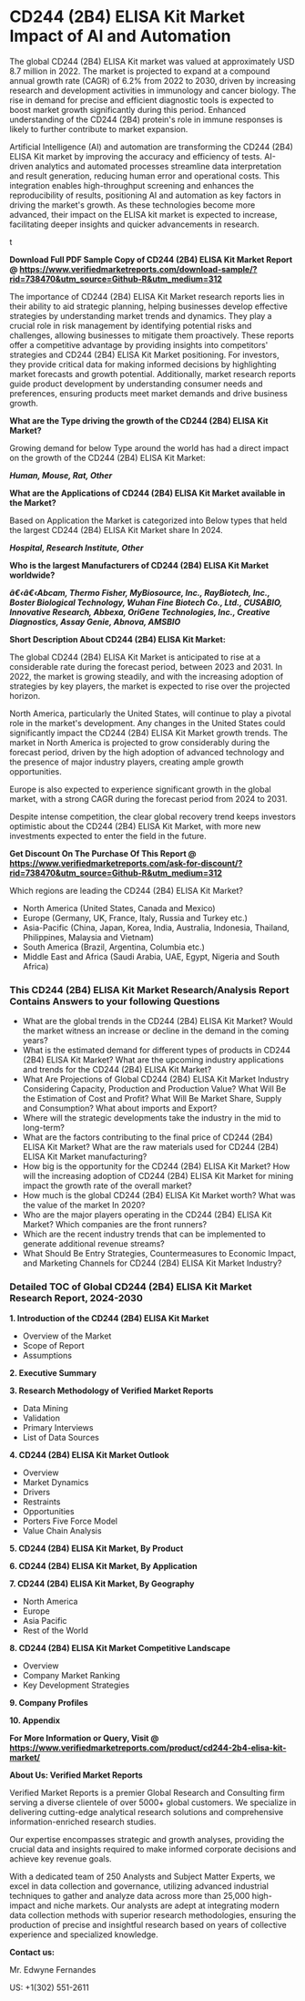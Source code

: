<meta name="title" content="Global CD244 (2B4) ELISA Kit Market Impact of AI and Automation"><meta name="description" content="The global CD244 (2B4) ELISA Kit market was valued at approximately USD 8.7 million in 2022. The market is projected to expand at a compound annual growth rate (CAGR) "><meta name="title" content="CD244 (2B4) ELISA Kit Market Size, Share, Scope, Trends, Growth, Opportunities, Analysis, Forecast"><h1>CD244 (2B4) ELISA Kit Market Impact of AI and Automation</h1><p>The global CD244 (2B4) ELISA Kit market was valued at approximately USD 8.7 million in 2022. The market is projected to expand at a compound annual growth rate (CAGR) of 6.2% from 2022 to 2030, driven by increasing research and development activities in immunology and cancer biology. The rise in demand for precise and efficient diagnostic tools is expected to boost market growth significantly during this period. Enhanced understanding of the CD244 (2B4) protein's role in immune responses is likely to further contribute to market expansion.</p><p>Artificial Intelligence (AI) and automation are transforming the CD244 (2B4) ELISA Kit market by improving the accuracy and efficiency of tests. AI-driven analytics and automated processes streamline data interpretation and result generation, reducing human error and operational costs. This integration enables high-throughput screening and enhances the reproducibility of results, positioning AI and automation as key factors in driving the market's growth. As these technologies become more advanced, their impact on the ELISA kit market is expected to increase, facilitating deeper insights and quicker advancements in research.</p>t</p><p id="" class=""><strong>Download Full PDF Sample Copy of CD244 (2B4) ELISA Kit Market Report @ <a href="https://www.verifiedmarketreports.com/download-sample/?rid=738470&utm_source=Github-R&utm_medium=312" target="_blank">https://www.verifiedmarketreports.com/download-sample/?rid=738470&utm_source=Github-R&utm_medium=312</a></strong></p><p>The importance of&nbsp;CD244 (2B4) ELISA Kit Market research reports lies in their ability to aid strategic planning, helping businesses develop effective strategies by understanding market trends and dynamics. They play a crucial role in risk management by identifying potential risks and challenges, allowing businesses to mitigate them proactively. These reports offer a competitive advantage by providing insights into competitors' strategies and CD244 (2B4) ELISA Kit Market positioning. For investors, they provide critical data for making informed decisions by highlighting market forecasts and growth potential. Additionally, market research reports guide product development by understanding consumer needs and preferences, ensuring products meet market demands and drive business growth.</p><p><strong>What are the&nbsp;Type driving the growth of the CD244 (2B4) ELISA Kit Market?</strong></p><p id="" class="">Growing demand for below Type around the world has had a direct impact on the growth of the CD244 (2B4) ELISA Kit Market:</p><em><strong>Human, Mouse, Rat, Other</strong></em></p><strong>What are the&nbsp;Applications&nbsp;of CD244 (2B4) ELISA Kit Market available in the Market?</strong></p><p id="" class="">Based on Application the Market is categorized into Below types that held the largest CD244 (2B4) ELISA Kit Market share In 2024.</p><em><strong>Hospital, Research Institute, Other</strong></em></p><strong>Who is the largest Manufacturers of CD244 (2B4) ELISA Kit Market worldwide?</strong></p><p><em><strong>â€‹â€‹Abcam, Thermo Fisher, MyBiosource, Inc., RayBiotech, Inc., Boster Biological Technology, Wuhan Fine Biotech Co., Ltd., CUSABIO, Innovative Research, Abbexa, OriGene Technologies, Inc., Creative Diagnostics, Assay Genie, Abnova, AMSBIO</strong></em></p><p id="" class=""><strong>Short Description About CD244 (2B4) ELISA Kit Market:</strong></p><p>The global CD244 (2B4) ELISA Kit Market is anticipated to rise at a considerable rate during the forecast period, between 2023 and 2031. In 2022, the market is growing steadily, and with the increasing adoption of strategies by key players, the market is expected to rise over the projected horizon.</p><p>North America, particularly the United States, will continue to play a pivotal role in the market's development. Any changes in the United States could significantly impact the CD244 (2B4) ELISA Kit Market growth trends. The market in North America is projected to grow considerably during the forecast period, driven by the high adoption of advanced technology and the presence of major industry players, creating ample growth opportunities.</p><p>Europe is also expected to experience significant growth in the global market, with a strong CAGR during the forecast period from 2024 to 2031.</p><p>Despite intense competition, the clear global recovery trend keeps investors optimistic about the CD244 (2B4) ELISA Kit Market, with more new investments expected to enter the field in the future.</p><p id="" class=""><strong>Get Discount On The Purchase Of This Report @ <a href="https://www.verifiedmarketreports.com/ask-for-discount/?rid=738470&utm_source=Github-R&utm_medium=312" target="_blank">https://www.verifiedmarketreports.com/ask-for-discount/?rid=738470&utm_source=Github-R&utm_medium=312</a></strong></p>Which regions are leading the CD244 (2B4) ELISA Kit Market?</p><ul><li>North America (United States, Canada and Mexico)</li><li>Europe (Germany, UK, France, Italy, Russia and Turkey etc.)</li><li>Asia-Pacific (China, Japan, Korea, India, Australia, Indonesia, Thailand, Philippines, Malaysia and Vietnam)</li><li>South America (Brazil, Argentina, Columbia etc.)</li><li>Middle East and Africa (Saudi Arabia, UAE, Egypt, Nigeria and South Africa)</li></ul><h3 id="" class="">This CD244 (2B4) ELISA Kit Market Research/Analysis Report Contains Answers to your following Questions</h3><ul><li>What are the global trends in the CD244 (2B4) ELISA Kit Market? Would the market witness an increase or decline in the demand in the coming years?</li><li>What is the estimated demand for different types of products in CD244 (2B4) ELISA Kit Market? What are the upcoming industry applications and trends for the CD244 (2B4) ELISA Kit Market?</li><li>What Are Projections of Global CD244 (2B4) ELISA Kit Market Industry Considering Capacity, Production and Production Value? What Will Be the Estimation of Cost and Profit? What Will Be Market Share, Supply and Consumption? What about imports and Export?</li><li>Where will the strategic developments take the industry in the mid to long-term?</li><li>What are the factors contributing to the final price of CD244 (2B4) ELISA Kit Market? What are the raw materials used for CD244 (2B4) ELISA Kit Market manufacturing?</li><li>How big is the opportunity for the CD244 (2B4) ELISA Kit Market? How will the increasing adoption of CD244 (2B4) ELISA Kit Market for mining impact the growth rate of the overall market?</li><li>How much is the global CD244 (2B4) ELISA Kit Market worth? What was the value of the market In 2020?</li><li>Who are the major players operating in the CD244 (2B4) ELISA Kit Market? Which companies are the front runners?</li><li>Which are the recent industry trends that can be implemented to generate additional revenue streams?</li><li>What Should Be Entry Strategies, Countermeasures to Economic Impact, and Marketing Channels for CD244 (2B4) ELISA Kit Market Industry?</li></ul><h3 id="" class="">Detailed TOC of Global CD244 (2B4) ELISA Kit Market Research Report, 2024-2030</h3><p id="" class=""><strong>1. Introduction of the CD244 (2B4) ELISA Kit Market</strong></p><ul><li>Overview of the Market</li><li>Scope of Report</li><li>Assumptions</li></ul><p id="" class=""><strong>2. Executive Summary</strong></p><p id="" class=""><strong>3. Research Methodology of Verified Market Reports</strong></p><ul><li>Data Mining</li><li>Validation</li><li>Primary Interviews</li><li>List of Data Sources</li></ul><p id="" class=""><strong>4. CD244 (2B4) ELISA Kit Market Outlook</strong></p><ul><li>Overview</li><li>Market Dynamics</li><li>Drivers</li><li>Restraints</li><li>Opportunities</li><li>Porters Five Force Model</li><li>Value Chain Analysis</li></ul><p id="" class=""><strong>5. CD244 (2B4) ELISA Kit Market, By Product</strong></p><p id="" class=""><strong>6. CD244 (2B4) ELISA Kit Market, By Application</strong></p><p id="" class=""><strong>7. CD244 (2B4) ELISA Kit Market, By Geography</strong></p><ul><li>North America</li><li>Europe</li><li>Asia Pacific</li><li>Rest of the World</li></ul><p id="" class=""><strong>8. CD244 (2B4) ELISA Kit Market Competitive Landscape</strong></p><ul><li>Overview</li><li>Company Market Ranking</li><li>Key Development Strategies</li></ul><p id="" class=""><strong>9. Company Profiles</strong></p><p id="" class=""><strong>10. Appendix</strong></p><p id="" class=""><strong>For More Information or Query, Visit @ <a href="https://www.verifiedmarketreports.com/product/cd244-2b4-elisa-kit-market/" target="_blank">https://www.verifiedmarketreports.com/product/cd244-2b4-elisa-kit-market/</a></strong></p><p id="" class=""><strong>About Us: Verified Market Reports</strong></p><p id="" class="">Verified Market Reports is a premier Global Research and Consulting firm serving a diverse clientele of over 5000+ global customers. We specialize in delivering cutting-edge analytical research solutions and comprehensive information-enriched research studies.</p><p id="" class="">Our expertise encompasses strategic and growth analyses, providing the crucial data and insights required to make informed corporate decisions and achieve key revenue goals.</p><p id="" class="">With a dedicated team of 250 Analysts and Subject Matter Experts, we excel in data collection and governance, utilizing advanced industrial techniques to gather and analyze data across more than 25,000 high-impact and niche markets. Our analysts are adept at integrating modern data collection methods with superior research methodologies, ensuring the production of precise and insightful research based on years of collective experience and specialized knowledge.</p><p id="" class=""><strong>Contact us:</strong></p><p id="" class="">Mr. Edwyne Fernandes</p><p id="" class="">US: +1(302) 551-2611</p>